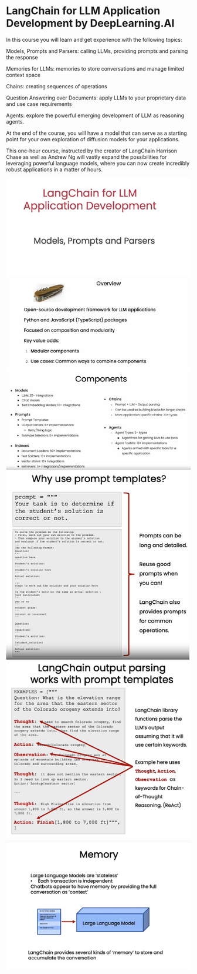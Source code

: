 # LangChain for LLM Application Development by DeepLearning.AI
In this course you will learn and get experience with the following topics:

Models, Prompts and Parsers: calling LLMs, providing prompts and parsing the response

Memories for LLMs: memories to store conversations and manage limited context space

Chains: creating sequences of operations

Question Answering over Documents: apply LLMs to your proprietary data and use case requirements

Agents: explore the powerful emerging development of LLM as reasoning agents.

At the end of the course, you will have a model that can serve as a starting point for your own exploration of diffusion models for your applications.

This one-hour course, instructed by the creator of LangChain Harrison Chase as well as Andrew Ng will vastly expand the possibilities for leveraging powerful language models, where you can now create incredibly robust applications in a matter of hours.


![](images/0.jpg)  
![](images/slide-0.jpg)  
![](images/slide-1.jpg)
![](images/whyuseprompttemp.jpg)
![](images/parsing.jpg) 
![](images/memory-0.jpg)  


  
